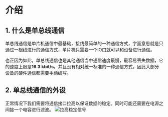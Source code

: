 # 介绍

## 1. 什么是单总线通信
单总线通信是单片机通信中最基础，接线最简单的一种通信方式，字面意思就是只通过一根线进行的通信方式，单片机只需要一个IO口就可以和设备进行通信。

也正因为如此，单总线通信也是其他通信当中通信速度最慢，最容易丢失数据，它的速度上限是**16.3 kbit/s**。并且没有相对统一标准的一种通信方式，因此大部分设备的硬件通信都需要手动编写。

## 2. 单总线通信的外设
正常情况下我们需要将通信接口拉高以保证数据的稳定。同时可能还需要在电源之间接一个电容进行滤波。
![拉高稳定信号](../../../../book/images/通信专题/串口通信/One-Wire/3.1.0-1.png)
